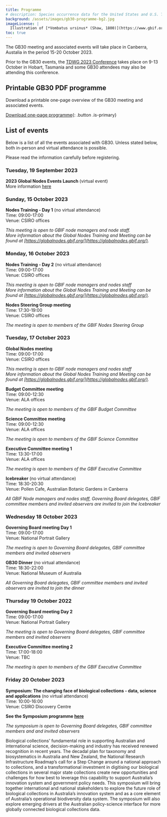 ```yaml
---
title: Programme
# description: Species occurrence data for the United States and U.S. Territories.
background: /assets/images/gb30-programme-bg2.jpg
imageLicense: |
  Illustration of [*Vombatus ursinus* (Shaw, 1800)](https://www.gbif.org/species/2440301) from The mammals of Australia. Sydney: Thomas Richards, 1871. Via [flickr](https://flic.kr/p/re5gfN)
toc: true
---
```


The GB30 meeting and associated events will take place in Canberra, Austalia in the period 15-20 October 2023.  

Prior to the GB30 events, the [TDWG 2023 Conference](https://www.tdwg.org/conferences/2023/) takes place on 9-13 October in Hobart, Tasmania and some GB30 attendees may also be attending this conference.  


## Printable GB30 PDF programme

Download a printable one-page overview of the GB30 meeting and associated events.

[Download one-page programme](/assets/documents/programme.pdf){: .button .is-primary}

## List of events
Below is a list of all the events associated with GB30. 
Unless stated below, both in-person and virtual attendance is possible.  

Please read the information carefully before registering. 

### Tuesday, 19 September 2023

**2023 Global Nodes Events Launch** (virtual event)  
More information [here](https://www.gbif.org/event/1cdb04-93c3-4552-ac4c-d856eda/2023-global-nodes-events-launch)  



### Sunday, 15 October 2023

**Nodes Training - Day 1**  (no virtual attendance)  
Time: 09:00-17:00  
Venue: CSIRO offices  

*This meeting is open to GBIF node managers and node staff.*  
*More information about the Global Nodes Training and Meeting can be found at [https://globalnodes.gbif.org/](https://globalnodes.gbif.org/).*  

### Monday, 16 October 2023

**Nodes Training - Day 2**  (no virtual attendance)  
Time: 09:00-17:00  
Venue: CSIRO offices  
 
*This meeting is open to GBIF node managers and nodes staff*  
*More information about the Global Nodes Training and Meeting can be found at [https://globalnodes.gbif.org/](https://globalnodes.gbif.org/).*  

**Nodes Steering Group meeting**  
Time: 17:30-19:00   
Venue: CSIRO offices  

*The meeting is open to members of the GBIF Nodes Steering Group*

### Tuesday, 17 October 2023

**Global Nodes meeting**  
Time: 09:00-17:00  
Venue: CSIRO offices  

*This meeting is open to GBIF node managers and nodes staff*  
*More information about the Global Nodes Training and Meeting can be found at [https://globalnodes.gbif.org/](https://globalnodes.gbif.org/).*  

**Budget Committee meeting**  
Time: 09:00-12:30   
Venue: ALA offices   

*The meeting is open to members of the GBIF Budget Committee*

**Science Committee meeting**  
Time: 09:00-12:30   
Venue: ALA offices   

*The meeting is open to members of the GBIF Science Committee*

**Executive Committee meeting 1**  
Time: 13:30-17:00  
Venue: ALA offices    

*The meeting is open to members of the GBIF Executive Committee*

**Icebreaker**  (no virtual attendance)   
Time: 18:30-20:30   
Venue: Pollen Cafe, Australian Botanic Gardens in Canberra  

*All GBIF Node managers and nodes staff, Governing Board delegates, GBIF committee members and invited observers are invited to join the Icebreaker*

### Wednesday 18 October 2023
**Governing Board meeting Day 1**  
Time: 09:00-17:00   
Venue: National Portrait Gallery  

*The meeting is open to Governing Board delegates, GBIF committee members and invited observers*

**GB30 Dinner**  (no virtual attendance)   
Time: 18:30-22:00   
Venue: National Museum of Australia  

*All Governing Board delegates, GBIF committee members and invited observers are invited to join the dinner*

### Thursday 19 October 2022
**Governing Board meeting Day 2**  
Time: 09:00-17:00   
Venue: National Portrait Gallery  

*The meeting is open to Governing Board delegates, GBIF committee members and invited observers*  

**Executive Committee meeting 2**  
Time: 17:00-18:00   
Venue: TBC  

*The meeting is open to members of the GBIF Executive Committee* 

### Friday 20 October 2023
**Symposium: The changing face of biological collections - data, science and applications**  (no virtual attendance)  
Time: 10:00-16:00   
Venue: CSIRO Discovery Centre  

**See the Symposium programme [here](/assets/documents/Symposium_programme.pdf)**

*The symposium is open to Governing Board delegates, GBIF committee members and and invited observers*  

Biological collections' fundamental role in supporting Australian and international science, decision-making and industry has received renewed recognition in recent years. The decadal plan for taxonomy and biosystematics in Australia and New Zealand, the National Research Infrastructure Roadmap’s call for a Step Change around a national approach to collections, and a transformational investment in digitising our biological collections in several major state collections create new opportunities and challenges for how best to leverage this capability to support Australia’s innovation system and government policy needs. This symposium will bring together international and national stakeholders to explore the future role of biological collections in Australia’s innovation system and as a core element of Australia’s operational biodiversity data system. The symposium will also explore emerging drivers at the Australian policy-science interface for more globally connected biological collections data.  


